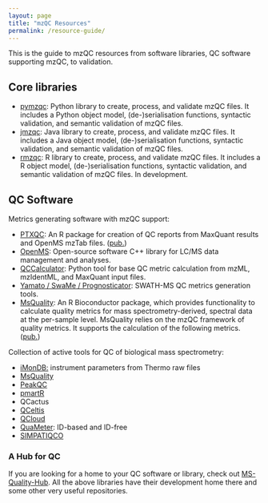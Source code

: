```yaml
---
layout: page
title: "mzQC Resources"
permalink: /resource-guide/
---
```


This is the guide to mzQC resources from software libraries, QC software supporting mzQC, to validation. 


## Core libraries
- [pymzqc](https://github.com/MS-Quality-Hub/pymzqc): Python library to create, process, and validate mzQC files.
It includes a Python object model, (de-)serialisation functions, syntactic validation, and semantic validation of mzQC files.
- [jmzqc](https://github.com/MS-Quality-Hub/jmzqc): Java library to create, process, and validate mzQC files.
It includes a Java object model, (de-)serialisation functions, syntactic validation, and semantic validation of mzQC files.
- [rmzqc](https://github.com/MS-Quality-Hub/rmzqc): R library to create, process, and validate mzQC files.
It includes a R object model, (de-)serialisation functions, syntactic validation, and semantic validation of mzQC files. In development.

## QC Software
Metrics generating software with mzQC support:
- [PTXQC](https://github.com/cbielow/PTXQC): An R package for creation of QC reports from MaxQuant results and OpenMS mzTab files. ([pub.](https://pubs.acs.org/doi/10.1021/acs.jproteome.5b00780))
- [OpenMS](https://github.com/OpenMS/OpenMS): Open-source software C++ library for LC/MS data management and analyses.
- [QCCalculator](https://github.com/bigbio/qccalculator): Python tool for base QC metric calculation from mzML, mzIdentML, and MaxQuant input files.
- [Yamato / SwaMe / Prognosticator](https://github.com/PaulBrack/Yamato): SWATH-MS QC metrics generation tools.
- [MsQuality](https://bioconductor.org/packages/release/bioc/html/MsQuality.html): An R Bioconductor package, which provides functionality to calculate quality metrics for mass spectrometry-derived, spectral data at the per-sample level. MsQuality relies on the mzQC framework of quality metrics. It supports the calculation of the following metrics. ([pub.](https://pubs.acs.org/doi/10.1021/acs.jproteome.8b00732))

Collection of active tools for QC of biological mass spectrometry:
- [iMonDB:](https://pubs.acs.org/doi/10.1021/acs.jproteome.5b00127) instrument parameters from Thermo raw files
- [MsQuality](https://academic.oup.com/bioinformatics/article/39/10/btad618/7301439)
- [PeakQC](https://pubs.acs.org/doi/full/10.1021/jasms.4c00146)
- [pmartR](https://pubs.acs.org/doi/10.1021/acs.jproteome.8b00760)
- QCactus
- [QCeltis](https://github.com/csmc-vaneykjlab/QCeltis)
- [QCloud](https://pubs.acs.org/doi/10.1021/acs.jproteome.0c00853)
- [QuaMeter](https://pubs.acs.org/doi/10.1021/ac300629p): ID-based and ID-free
- [SIMPATIQCO](https://pubs.acs.org/doi/10.1021/pr300163u)

### A Hub for QC
If you are looking for a home to your QC software or library, check out [MS-Quality-Hub](https://github.com/MS-Quality-Hub). All the above libraries have their development home there and some other very useful repositories.
